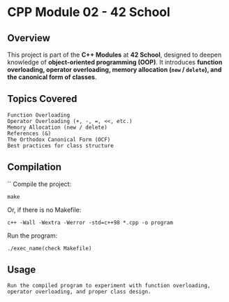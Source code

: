 # CPP Module 02 - 42 School

## Overview
This project is part of the **C++ Modules** at **42 School**, designed to deepen knowledge of **object-oriented programming (OOP)**. It introduces **function overloading, operator overloading, memory allocation (`new` / `delete`), and the canonical form of classes**.

## Topics Covered

    Function Overloading
    Operator Overloading (+, -, =, <<, etc.)
    Memory Allocation (new / delete)
    References (&)
    The Orthodox Canonical Form (OCF)
    Best practices for class structure


## Compilation

``
Compile the project:
```
make

```
Or, if there is no Makefile:
```
c++ -Wall -Wextra -Werror -std=c++98 *.cpp -o program
```
Run the program:
```
./exec_name(check Makefile)
```
## Usage
```
Run the compiled program to experiment with function overloading, operator overloading, and proper class design.
